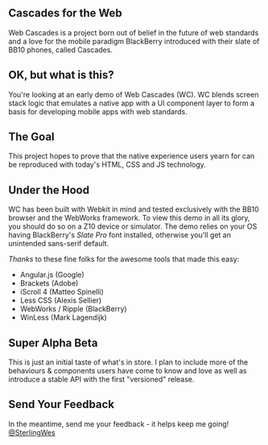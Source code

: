 ## Cascades for the Web

Web Cascades is a project born out of belief in the future of web standards and a love for the mobile paradigm BlackBerry introduced with their slate of BB10 phones, called Cascades.

## OK, but what is this?

You're looking at an early demo of Web Cascades (WC). WC blends screen stack logic that emulates a native app with a UI component layer to form a basis for developing mobile apps with web standards.

## The Goal

This project hopes to prove that the native experience users yearn for can be reproduced with today's HTML, CSS and JS technology.

## Under the Hood

WC has been built with Webkit in mind and tested exclusively with the BB10 browser and the WebWorks framework. To view this demo in all its glory, you should do so on a Z10 device or simulator. The demo relies on your OS having BlackBerry's <i>Slate Pro</i> font installed, otherwise you'll get an unintended sans-serif default.

*Thanks* to these fine folks for the awesome tools that made this easy:


*	Angular.js (Google)
*	Brackets (Adobe)
*	iScroll 4 (Matteo Spinelli)
*	Less CSS (Alexis Sellier)
*	WebWorks / Ripple (BlackBerry)
*	WinLess (Mark Lagendijk)

## Super Alpha Beta

This is just an initial taste of what's in store. I plan to  include more of the behaviours & components users have come to know and love as well as introduce a stable API with the first "versioned" release.

## Send Your Feedback

In the meantime, send me your feedback - it helps keep me going! [@SterlingWes](http://twitter.com/sterlingwes)